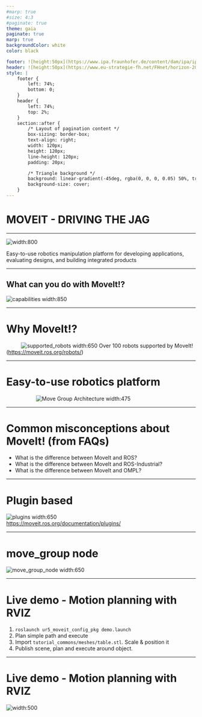 ```yaml
---
#marp: true
#size: 4:3
#paginate: true
theme: gaia
paginate: true
marp: true
backgroundColor: white
color: black

footer: ![height:50px](https://www.ipa.fraunhofer.de/content/dam/ipa/ipa.svg)
header: ![height:50px](https://www.eu-strategie-fh.net/FHnet/horizon-2020/rosin/logo_rosin.png)
style: |
    footer {
        left: 74%;
        bottom: 0;
    }
    header {
        left: 74%;
        top: 2%;
    }
    section::after {
        /* Layout of pagination content */
        box-sizing: border-box;
        text-align: right;
        width: 120px;
        height: 120px;
        line-height: 120px;
        padding: 20px;

        /* Triangle background */
        background: linear-gradient(-45deg, rgba(0, 0, 0, 0.05) 50%, transparent 50%);
        background-size: cover;
    }
---
```

 
# MOVEIT - DRIVING THE JAG

---
 
![width:800](../static/moveit_logo-black.png)


Easy-to-use robotics manipulation platform for developing applications, evaluating designs, and building integrated products

---
 
## What can you do with MoveIt!?

![capabilities width:850](../static/capabilities.png)

---
 

# Why MoveIt!?
&nbsp;&nbsp;&nbsp;&nbsp;&nbsp;&nbsp;&nbsp;&nbsp;&nbsp;&nbsp;![supported_robots width:650](../static/supported_robots.png)
Over 100 robots supported by MoveIt!(https://moveit.ros.org/robots/)

---
 
# Easy-to-use robotics platform

&nbsp;&nbsp;&nbsp;&nbsp;&nbsp;&nbsp;&nbsp;&nbsp;&nbsp;&nbsp;&nbsp;&nbsp;&nbsp;&nbsp;&nbsp;&nbsp;&nbsp;&nbsp;&nbsp;&nbsp;![Move Group Architecture width:475](../static/moveit_pipeline.png)

---
 
# Common misconceptions about MoveIt! (from FAQs)

- What is the difference between MoveIt and ROS?
- What is the difference between MoveIt and ROS-Industrial?
- What is the difference between MoveIt and OMPL?


---
 
# Plugin based

![plugins width:650](../static/plugin.png)  
https://moveit.ros.org/documentation/plugins/


---
 
# move_group node

![move_group_node width:650](../static/move_group.png)


---
 
# Live demo - Motion planning with RVIZ

<!-- Using the workspace with 
git@github.com:ipa-hsd/rosin-training.git in it-->
1. `roslaunch ur5_moveit_config_pkg demo.launch`
2. Plan simple path and execute
5. Import `tutorial_commons/meshes/table.stl`. Scale & position it
6. Publish scene, plan and execute around object.
---
 
# Live demo - Motion planning with RVIZ



![width:500](../static/scene_object.png)